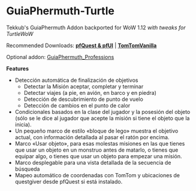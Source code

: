 # GuiaPhermuth-Turtle
Tekkub's GuiaPhermuth Addon backported for WoW 1.12 *with tweaks for TurtleWoW*

Recommended Downloads: [**pfQuest & pfUI**](https://shagu.org) | [**TomTomVanilla**](https://github.com/cralor/TomTomVanilla/releases/latest)

Optional addon: [GuiaPhermuth_Professions](https://github.com/phermuth/GuiaPhermuth)


**Features**
* Detección automática de finalización de objetivos
  * Detectar la Misión aceptar, completar y terminar
  * Detectar viajes (a pie, en avión, en barco y en piedra)
  * Detección de descubrimiento de punto de vuelo
  * Detección de cambios en el punto de calor
* Condicionales basados en la clase del jugador y la posesión del objeto (sólo se le dice al jugador que acepte la misión si tiene el objeto que la inicia).
* Un pequeño marco de estilo «bloque de lego» muestra el objetivo actual, con información detallada al pasar el ratón por encima.
* Marco «Usar objeto», para esas molestas misiones en las que tienes que usar un objeto en un monstruo antes de matarlo, o tienes que equipar algo, o tienes que usar un objeto para empezar una misión.
* Marco desplegable para una vista detallada de la secuencia de búsqueda
* Mapeo automático de coordenadas con TomTom y ubicaciones de questgiver desde pfQuest si está instalado.